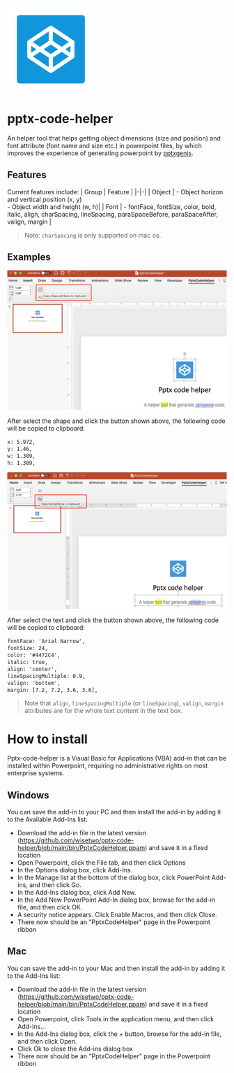 
![Alt text](img/codepen-square-fill.png?raw=true "pptx-code-helper")

# pptx-code-helper
An helper tool that helps getting object dimensions (size and position) and font attribute (font name and size etc.) in powerpoint files, by which improves the experience of generating powerpoint by [pptxgenjs](https://github.com/gitbrent/PptxGenJS). 

## Features
 Current features include:
 | Group | Feature |
 |-|-|
 | Object | - Object horizon and vertical position (x, y)<br>- Object width and height (w, h)|
 | Font | - fontFace, fontSize, color, bold, italic, align, charSpacing, lineSpacing, paraSpaceBefore, paraSpaceAfter, valign, margin |
 
 > Note: `charSpacing` is only supported on mac os.
 
## Examples

![Alt text](img/shape-attribute.png?raw=true "shape-attribute")

After select the shape and click the button shown above, the following code will be copied to clipboard:

```
x: 5.972,
y: 1.46,
w: 1.389,
h: 1.389,
```

![Alt text](img/font-attribute.png?raw=true "font-attribute")

After select the text and click the button shown above, the following code will be copied to clipboard:

```
fontFace: 'Arial Narrow',
fontSize: 24,
color: '#4472C4',
italic: true,
align: 'center',
lineSpacingMultiple: 0.9,
valign: 'bottom',
margin: [7.2, 7.2, 3.6, 3.6],
```
> Note that `align`, `lineSpacingMultiple` (or `lineSpacing`), `valign`, `margin` attributes are for the whole text content in the text box.

# How to install 
Pptx-code-helper is a Visual Basic for Applications (VBA) add-in that can be installed within Powerpoint, requiring no administrative rights on most enterprise systems.

## Windows
You can save the add-in to your PC and then install the add-in by adding it to the Available Add-Ins list:
- Download the add-in file in the latest version (https://github.com/wisetwo/pptx-code-helper/blob/main/bin/PptxCodeHelper.ppam) and save it in a fixed location
- Open Powerpoint, click the File tab, and then click Options
- In the Options dialog box, click Add-Ins.
- In the Manage list at the bottom of the dialog box, click PowerPoint Add-ins, and then click Go.
- In the Add-Ins dialog box, click Add New.
- In the Add New PowerPoint Add-In dialog box, browse for the add-in file, and then click OK.
- A security notice appears. Click Enable Macros, and then click Close.
- There now should be an "PptxCodeHelper" page in the Powerpoint ribbon

## Mac
You can save the add-in to your Mac and then install the add-in by adding it to the Add-Ins list:
- Download the add-in file in the latest version (https://github.com/wisetwo/pptx-code-helper/blob/main/bin/PptxCodeHelper.ppam) and save it in a fixed location
- Open Powerpoint, click Tools in the application menu, and then click Add-ins...
- In the Add-Ins dialog box, click the + button, browse for the add-in file, and then click Open.
- Click Ok to close the Add-ins dialog box
- There now should be an "PptxCodeHelper" page in the Powerpoint ribbon
